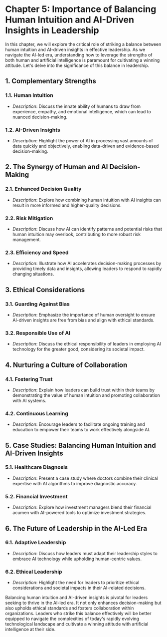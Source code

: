 Chapter 5: Importance of Balancing Human Intuition and AI-Driven Insights in Leadership
=======================================================================================

In this chapter, we will explore the critical role of striking a balance between human intuition and AI-driven insights in effective leadership. As we navigate the AI-led era, understanding how to leverage the strengths of both human and artificial intelligence is paramount for cultivating a winning attitude. Let's delve into the significance of this balance in leadership.

**1. Complementary Strengths**
------------------------------

### 1.1. **Human Intuition**

* *Description*: Discuss the innate ability of humans to draw from experience, empathy, and emotional intelligence, which can lead to nuanced decision-making.

### 1.2. **AI-Driven Insights**

* *Description*: Highlight the power of AI in processing vast amounts of data quickly and objectively, enabling data-driven and evidence-based decision-making.

**2. The Synergy of Human and AI Decision-Making**
--------------------------------------------------

### 2.1. **Enhanced Decision Quality**

* *Description*: Explore how combining human intuition with AI insights can result in more informed and higher-quality decisions.

### 2.2. **Risk Mitigation**

* *Description*: Discuss how AI can identify patterns and potential risks that human intuition may overlook, contributing to more robust risk management.

### 2.3. **Efficiency and Speed**

* *Description*: Illustrate how AI accelerates decision-making processes by providing timely data and insights, allowing leaders to respond to rapidly changing situations.

**3. Ethical Considerations**
-----------------------------

### 3.1. **Guarding Against Bias**

* *Description*: Emphasize the importance of human oversight to ensure AI-driven insights are free from bias and align with ethical standards.

### 3.2. **Responsible Use of AI**

* *Description*: Discuss the ethical responsibility of leaders in employing AI technology for the greater good, considering its societal impact.

**4. Nurturing a Culture of Collaboration**
-------------------------------------------

### 4.1. **Fostering Trust**

* *Description*: Explain how leaders can build trust within their teams by demonstrating the value of human intuition and promoting collaboration with AI systems.

### 4.2. **Continuous Learning**

* *Description*: Encourage leaders to facilitate ongoing training and education to empower their teams to work effectively alongside AI.

**5. Case Studies: Balancing Human Intuition and AI-Driven Insights**
---------------------------------------------------------------------

### 5.1. **Healthcare Diagnosis**

* *Description*: Present a case study where doctors combine their clinical expertise with AI algorithms to improve diagnostic accuracy.

### 5.2. **Financial Investment**

* *Description*: Explore how investment managers blend their financial acumen with AI-powered tools to optimize investment strategies.

**6. The Future of Leadership in the AI-Led Era**
-------------------------------------------------

### 6.1. **Adaptive Leadership**

* *Description*: Discuss how leaders must adapt their leadership styles to embrace AI technology while upholding human-centric values.

### 6.2. **Ethical Leadership**

* *Description*: Highlight the need for leaders to prioritize ethical considerations and societal impacts in their AI-related decisions.

Balancing human intuition and AI-driven insights is pivotal for leaders seeking to thrive in the AI-led era. It not only enhances decision-making but also upholds ethical standards and fosters collaboration within organizations. Leaders who strike this balance effectively will be better equipped to navigate the complexities of today's rapidly evolving technological landscape and cultivate a winning attitude with artificial intelligence at their side.
